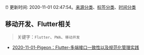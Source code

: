 :alarm_clock: 更新时间: 2020-11-01 02:47:54。[来源分类](../README.md)、[标签分类](../TAGS.md)、[时间分类](../TIMELINE.md)

## 移动开发、Flutter相关


> 关键字：`Flutter`、`PWA`、`移动开发`



- [2020-11-01-Pigeon：Flutter-多端接口一致性以及规范化管理实践](https://toutiao.io/k/yeyymvu) 